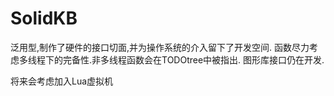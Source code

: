 # SolidKB
 泛用型,制作了硬件的接口切面,并为操作系统的介入留下了开发空间.
 函数尽力考虑多线程下的完备性.非多线程函数会在TODOtree中被指出.
 图形库接口仍在开发.


 将来会考虑加入Lua虚拟机